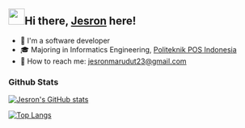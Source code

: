 # <h2 class="flex"><img src="https://tva1.sinaimg.cn/large/e6c9d24egy1h1571l0uucg205k05egri.gif" width="32" />Hi there, [Jesron](https://twitter.com/dppjsrn) here!</h2>

- :pushpin: I'm a software developer
- :mortar_board: Majoring in Informatics Engineering, [Politeknik POS Indonesia](https://www.poltekpos.ac.id/id)
- :incoming_envelope: How to reach me: jesronmarudut23@gmail.com


### Github Stats

[![Jesron's GitHub stats](https://github-readme-stats.vercel.app/api?username=jesronmarudut)](https://github.com/jesronmarudut/github-readme-stats)

[![Top Langs](https://github-readme-stats.vercel.app/api/top-langs/?username=jesronmarudut&layout=compact)](https://github.com/jesronmarudut/github-readme-stats)
